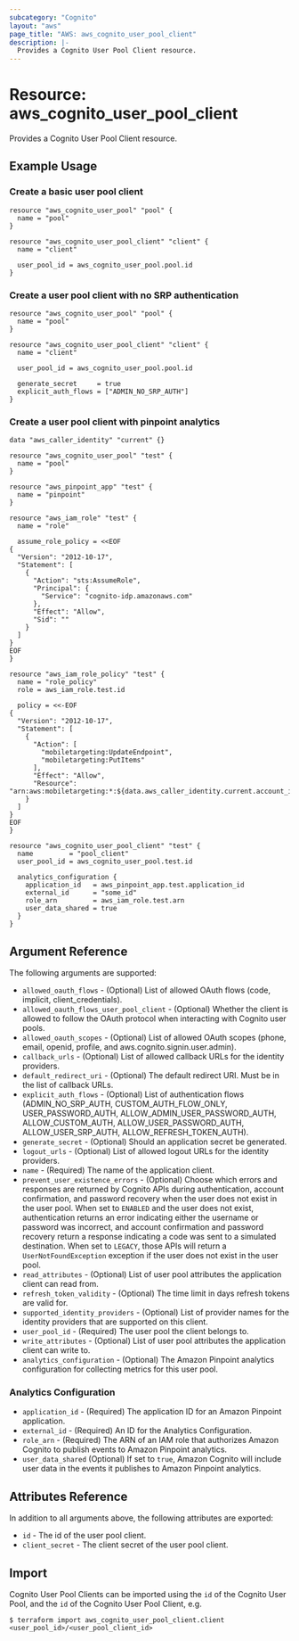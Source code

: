 ```yaml
---
subcategory: "Cognito"
layout: "aws"
page_title: "AWS: aws_cognito_user_pool_client"
description: |-
  Provides a Cognito User Pool Client resource.
---
```


# Resource: aws_cognito_user_pool_client

Provides a Cognito User Pool Client resource.

## Example Usage

### Create a basic user pool client

```hcl
resource "aws_cognito_user_pool" "pool" {
  name = "pool"
}

resource "aws_cognito_user_pool_client" "client" {
  name = "client"

  user_pool_id = aws_cognito_user_pool.pool.id
}
```

### Create a user pool client with no SRP authentication

```hcl
resource "aws_cognito_user_pool" "pool" {
  name = "pool"
}

resource "aws_cognito_user_pool_client" "client" {
  name = "client"

  user_pool_id = aws_cognito_user_pool.pool.id

  generate_secret     = true
  explicit_auth_flows = ["ADMIN_NO_SRP_AUTH"]
}
```

### Create a user pool client with pinpoint analytics

```hcl
data "aws_caller_identity" "current" {}

resource "aws_cognito_user_pool" "test" {
  name = "pool"
}

resource "aws_pinpoint_app" "test" {
  name = "pinpoint"
}

resource "aws_iam_role" "test" {
  name = "role"

  assume_role_policy = <<EOF
{
  "Version": "2012-10-17",
  "Statement": [
    {
      "Action": "sts:AssumeRole",
      "Principal": {
        "Service": "cognito-idp.amazonaws.com"
      },
      "Effect": "Allow",
      "Sid": ""
    }
  ]
}
EOF
}

resource "aws_iam_role_policy" "test" {
  name = "role_policy"
  role = aws_iam_role.test.id

  policy = <<-EOF
{
  "Version": "2012-10-17",
  "Statement": [
    {
      "Action": [
        "mobiletargeting:UpdateEndpoint",
        "mobiletargeting:PutItems"
      ],
      "Effect": "Allow",
      "Resource": "arn:aws:mobiletargeting:*:${data.aws_caller_identity.current.account_id}:apps/${aws_pinpoint_app.test.application_id}*"
    }
  ]
}
EOF
}

resource "aws_cognito_user_pool_client" "test" {
  name         = "pool_client"
  user_pool_id = aws_cognito_user_pool.test.id

  analytics_configuration {
    application_id   = aws_pinpoint_app.test.application_id
    external_id      = "some_id"
    role_arn         = aws_iam_role.test.arn
    user_data_shared = true
  }
}
```

## Argument Reference

The following arguments are supported:

* `allowed_oauth_flows` - (Optional) List of allowed OAuth flows (code, implicit, client_credentials).
* `allowed_oauth_flows_user_pool_client` - (Optional) Whether the client is allowed to follow the OAuth protocol when interacting with Cognito user pools.
* `allowed_oauth_scopes` - (Optional) List of allowed OAuth scopes (phone, email, openid, profile, and aws.cognito.signin.user.admin).
* `callback_urls` - (Optional) List of allowed callback URLs for the identity providers.
* `default_redirect_uri` - (Optional) The default redirect URI. Must be in the list of callback URLs.
* `explicit_auth_flows` - (Optional) List of authentication flows (ADMIN_NO_SRP_AUTH, CUSTOM_AUTH_FLOW_ONLY,  USER_PASSWORD_AUTH, ALLOW_ADMIN_USER_PASSWORD_AUTH, ALLOW_CUSTOM_AUTH, ALLOW_USER_PASSWORD_AUTH, ALLOW_USER_SRP_AUTH, ALLOW_REFRESH_TOKEN_AUTH).
* `generate_secret` - (Optional) Should an application secret be generated.
* `logout_urls` - (Optional) List of allowed logout URLs for the identity providers.
* `name` - (Required) The name of the application client.
* `prevent_user_existence_errors` - (Optional) Choose which errors and responses are returned by Cognito APIs during authentication, account confirmation, and password recovery when the user does not exist in the user pool. When set to `ENABLED` and the user does not exist, authentication returns an error indicating either the username or password was incorrect, and account confirmation and password recovery return a response indicating a code was sent to a simulated destination. When set to `LEGACY`, those APIs will return a `UserNotFoundException` exception if the user does not exist in the user pool.
* `read_attributes` - (Optional) List of user pool attributes the application client can read from.
* `refresh_token_validity` - (Optional) The time limit in days refresh tokens are valid for.
* `supported_identity_providers` - (Optional) List of provider names for the identity providers that are supported on this client.
* `user_pool_id` - (Required) The user pool the client belongs to.
* `write_attributes` - (Optional) List of user pool attributes the application client can write to.
* `analytics_configuration` - (Optional) The Amazon Pinpoint analytics configuration for collecting metrics for this user pool.

### Analytics Configuration

* `application_id` - (Required) The application ID for an Amazon Pinpoint application.
* `external_id`  - (Required) An ID for the Analytics Configuration.
* `role_arn` - (Required) The ARN of an IAM role that authorizes Amazon Cognito to publish events to Amazon Pinpoint analytics.
* `user_data_shared` (Optional) If set to `true`, Amazon Cognito will include user data in the events it publishes to Amazon Pinpoint analytics.

## Attributes Reference

In addition to all arguments above, the following attributes are exported:

* `id` - The id of the user pool client.
* `client_secret` - The client secret of the user pool client.

## Import

Cognito User Pool Clients can be imported using the `id` of the Cognito User Pool, and the `id` of the Cognito User Pool Client, e.g.

```
$ terraform import aws_cognito_user_pool_client.client <user_pool_id>/<user_pool_client_id>
```
